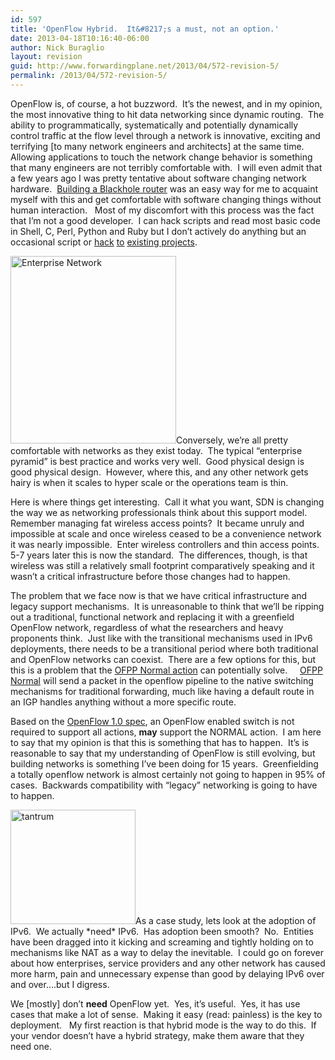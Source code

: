 ```yaml
---
id: 597
title: 'OpenFlow Hybrid.  It&#8217;s a must, not an option.'
date: 2013-04-18T10:16:40-06:00
author: Nick Buraglio
layout: revision
guid: http://www.forwardingplane.net/2013/04/572-revision-5/
permalink: /2013/04/572-revision-5/
---
```

OpenFlow is, of course, a hot buzzword.  It&#8217;s the newest, and in my opinion, the most innovative thing to hit data networking since dynamic routing.  The ability to programmatically, systematically and potentially dynamically control traffic at the flow level through a network is innovative, exciting and terrifying [to many network engineers and architects] at the same time.  Allowing applications to touch the network change behavior is something that many engineers are not terribly comfortable with.  I will even admit that a few years ago I was pretty tentative about software changing network hardware.  <a title="Black Hole routing" href="http://www.forwardingplane.net/2011/10/black-hole-routing/" target="_blank">Building a Blackhole router</a> was an easy way for me to acquaint myself with this and get comfortable with software changing things without human interaction.   Most of my discomfort with this process was the fact that I&#8217;m not a good developer.  I can hack scripts and read most basic code in Shell, C, Perl, Python and Ruby but I don&#8217;t actively do anything but an occasional script or <a title="VDXrancid contrib scripts" href="http://www.forwardingplane.net/2012/11/vdxrancid-contrib-scripts/" target="_blank">hack</a> <a title="alurancid and pfrancid" href="http://www.forwardingplane.net/2011/06/alurancid-and-pfrancid/" target="_blank">to</a> <a title="Alcatel Lucent RANCID scripts" href="http://www.forwardingplane.net/2010/12/alcatel-lucent-rancid-scripts/" target="_blank">existing projects</a>.

[<img class="size-medium wp-image-592 alignright" alt="Enterprise Network" src="http://www.forwardingplane.net/wp-content/uploads/2013/04/Enterprise-Network-265x300.jpg" width="265" height="300" srcset="http://www.forwardingplane.net/wp-content/uploads/2013/04/Enterprise-Network-265x300.jpg 265w, http://www.forwardingplane.net/wp-content/uploads/2013/04/Enterprise-Network-550x621.jpg 550w, http://www.forwardingplane.net/wp-content/uploads/2013/04/Enterprise-Network.jpg 606w" sizes="(max-width: 265px) 100vw, 265px" />](http://www.forwardingplane.net/wp-content/uploads/2013/04/Enterprise-Network.jpg)Conversely, we&#8217;re all pretty comfortable with networks as they exist today.  The typical &#8220;enterprise pyramid&#8221; is best practice and works very well.  Good physical design is good physical design.  However, where this, and any other network gets hairy is when it scales to hyper scale or the operations team is thin.

Here is where things get interesting.  Call it what you want, SDN is changing the way we as networking professionals think about this support model.  Remember managing fat wireless access points?  It became unruly and impossible at scale and once wireless ceased to be a convenience network it was nearly impossible.  Enter wireless controllers and thin access points.  5-7 years later this is now the standard.  The differences, though, is that wireless was still a relatively small footprint comparatively speaking and it wasn&#8217;t a critical infrastructure before those changes had to happen.

The problem that we face now is that we have critical infrastructure and legacy support mechanisms.  It is unreasonable to think that we&#8217;ll be ripping out a traditional, functional network and replacing it with a greenfield OpenFlow network, regardless of what the researchers and heavy proponents think.  Just like with the transitional mechanisms used in IPv6 deployments, there needs to be a transitional period where both traditional and OpenFlow networks can coexist.  There are a few options for this, but this is a problem that the <a href="http://networkstatic.net/hybrid-openflow-using-the-normal-action/" target="_blank">OFPP Normal action</a> can potentially solve.     <a href="https://openflow.stanford.edu/static/openflowj/releases/1.0.1/apidocs/org/openflow/protocol/OFPort.html#OFPP_NORMAL" target="_blank">OFPP Normal</a> will send a packet in the openflow pipeline to the native switching mechanisms for traditional forwarding, much like having a default route in an IGP handles anything without a more specific route.

Based on the <a href="http://www.openflow.org/documents/openflow-spec-v1.0.0.pdf" target="_blank">OpenFlow 1.0 spec</a>, an OpenFlow enabled switch is not required to support all actions, **may** support the NORMAL action.  I am here to say that my opinion is that this is something that has to happen.  It&#8217;s is reasonable to say that my understanding of OpenFlow is still evolving, but building networks is something I&#8217;ve been doing for 15 years.  Greenfielding a totally openflow network is almost certainly not going to happen in 95% of cases.  Backwards compatibility with &#8220;legacy&#8221; networking is going to have to happen.

[<img class="alignleft size-full wp-image-594" alt="tantrum" src="http://www.forwardingplane.net/wp-content/uploads/2013/04/tantrum.jpg" width="200" height="183" />](http://www.forwardingplane.net/wp-content/uploads/2013/04/tantrum.jpg)As a case study, lets look at the adoption of IPv6.  We actually \*need\* IPv6.  Has adoption been smooth?  No.  Entities have been dragged into it kicking and screaming and tightly holding on to mechanisms like NAT as a way to delay the inevitable.  I could go on forever about how enterprises, service providers and any other network has caused more harm, pain and unnecessary expense than good by delaying IPv6 over and over&#8230;.but I digress.

We [mostly] don&#8217;t **need** OpenFlow yet.  Yes, it&#8217;s useful.  Yes, it has use cases that make a lot of sense.  Making it easy (read: painless) is the key to deployment.   My first reaction is that hybrid mode is the way to do this.  If your vendor doesn&#8217;t have a hybrid strategy, make them aware that they need one.

&nbsp;

&nbsp;

&nbsp;
